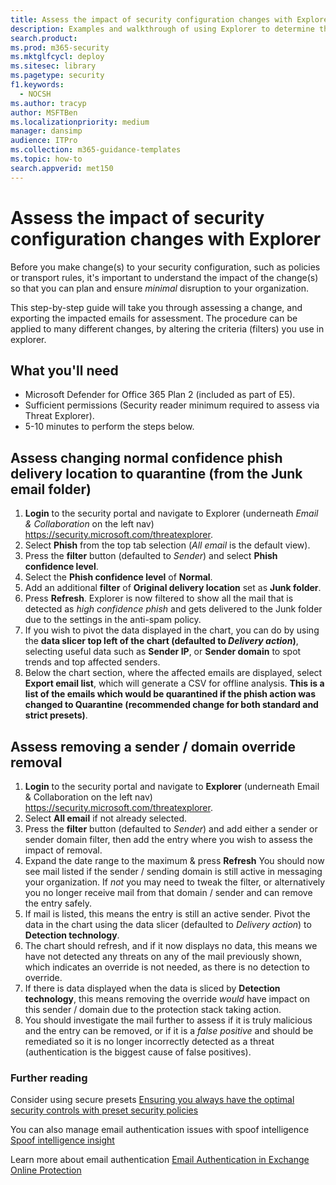 ```yaml
---
title: Assess the impact of security configuration changes with Explorer
description: Examples and walkthrough of using Explorer to determine the impact of a security control (configuration) change in Microsoft Defender for Office 365
search.product:
ms.prod: m365-security
ms.mktglfcycl: deploy
ms.sitesec: library
ms.pagetype: security
f1.keywords:
  - NOCSH
ms.author: tracyp
author: MSFTBen
ms.localizationpriority: medium
manager: dansimp
audience: ITPro
ms.collection: m365-guidance-templates
ms.topic: how-to
search.appverid: met150
---
```


# Assess the impact of security configuration changes with Explorer

Before you make change(s) to your security configuration, such as policies or transport rules, it's important to understand the impact of the change(s) so that you can plan and ensure *minimal* disruption to your organization.

This step-by-step guide will take you through assessing a change, and exporting the impacted emails for assessment. The procedure can be applied to many different changes, by altering the criteria (filters) you use in explorer.

## What you'll need

- Microsoft Defender for Office 365 Plan 2 (included as part of E5).
- Sufficient permissions (Security reader minimum required to assess via Threat Explorer).
- 5-10 minutes to perform the steps below.

## Assess changing normal confidence phish delivery location to quarantine (from the Junk email folder)

1. **Login** to the security portal and navigate to Explorer (underneath *Email & Collaboration* on the left nav) <https://security.microsoft.com/threatexplorer>.
1. Select **Phish** from the top tab selection (*All email* is the default view).
1. Press the **filter** button (defaulted to *Sender*) and select **Phish confidence level**.
1. Select the **Phish confidence level** of **Normal**.
1. Add an additional **filter** of **Original delivery location** set as **Junk folder**.
1. Press **Refresh**. Explorer is now filtered to show all the mail that is detected as *high confidence phish* and gets delivered to the Junk folder due to the settings in the anti-spam policy.
1. If you wish to pivot the data displayed in the chart, you can do by using the **data slicer top left of the chart (defaulted to *Delivery action*)**, selecting useful data such as **Sender IP**, or **Sender domain** to spot trends and top affected senders.
1. Below the chart section, where the affected emails are displayed, select **Export email list**, which will generate a CSV for offline analysis. **This is a list of the emails which would be quarantined if the phish action was changed to Quarantine (recommended change for both standard and strict presets)**.

## Assess removing a sender / domain override removal

1. **Login** to the security portal and navigate to **Explorer** (underneath Email & Collaboration on the left nav) <https://security.microsoft.com/threatexplorer>.
1. Select **All email** if not already selected.
1. Press the **filter** button (defaulted to *Sender*) and add either a sender or sender domain filter, then add the entry where you wish to assess the impact of removal.
1. Expand the date range to the maximum & press **Refresh** You should now see mail listed if the sender / sending domain is still active in messaging your organization. If *not* you may need to tweak the filter, or alternatively you no longer receive mail from that domain / sender and can remove the entry safely.
1. If mail is listed, this means the entry is still an active sender. Pivot the data in the chart using the data slicer (defaulted to *Delivery action*) to **Detection technology**.
1. The chart should refresh, and if it now displays no data, this means we have not detected any threats on any of the mail previously shown, which indicates an override is not needed, as there is no detection to override.
1. If there is data displayed when the data is sliced by **Detection technology**, this means removing the override *would* have impact on this sender / domain due to the protection stack taking action.
1. You should investigate the mail further to assess if it is truly malicious and the entry can be removed, or if it is a *false positive* and should be remediated so it is no longer incorrectly detected as a threat (authentication is the biggest cause of false positives).

### Further reading

Consider using secure presets [Ensuring you always have the optimal security controls with preset security policies](/microsoft-365/security/office-365-security/step-by-step-guides/ensuring-you-always-have-the-optimal-security-controls-with-preset-security-policies)

You can also manage email authentication issues with spoof intelligence [Spoof intelligence insight](/microsoft-365/security/office-365-security/learn-about-spoof-intelligence)

Learn more about email authentication [Email Authentication in Exchange Online Protection](/microsoft-365/security/office-365-security/email-validation-and-authentication)
